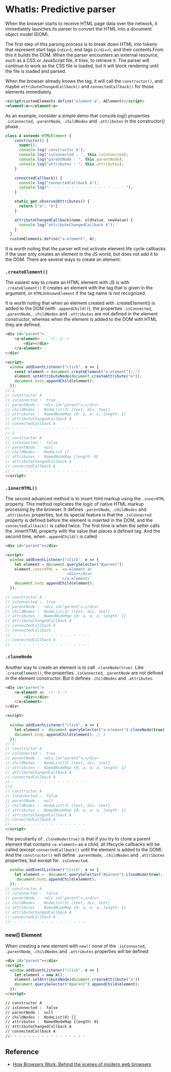 # WhatIs: Predictive parser

When the browser starts to receive HTML page data over the network, it immediately launches its parser to convert the HTML
into a document object model (DOM).

The first step of this parsing process is to break down HTML into tokens that represent start tags (`<div>`), end tags (`</div>`),
and their contents.From this it builds the DOM.
When the parser encounters an external resource, such as a CSS or JavaScript file, it tries, to retrieve it. 
The parser will continue to work as the CSS file is loaded, but it will block rendering until the file is loaded and parsed.

When the browser already knows the tag, it will call the `constructor()`, and maybe `attributeChangedCallback()` and
 `connectedCallback()` for those elements immediately.

 ```html
<script>customElements.define("element-a", AElement)</script>
<element-a></element-a>
```
 As an example, consider a simple demo that console.log() properties `.isConnected`, `.parentNode`, `.childNodes` and `.attributes` in the constructor() phase.
 
````javascript
class A extends HTMLElement {
    constructor() {
      super();
      console.log('constructor A');
      console.log("isConnected : ", this.isConnected);
      console.log("parentNode : ", this.parentNode);
      console.log("attributes : ", this.attributes);
    }

    connectedCallback() {
      console.log("connectedCallback A");
      console.log("- - - - - - - - - - - - - - - - - ");
    }

    static get observedAttributes() {
      return ["a", "b"]
    }

    attributeChangedCallback(name, oldValue, newValue) {
      console.log("attributeChangedCallback A");
    }
  }
  customElements.define("a-element", A);
````
 
It is worth noting that the parser will not activate element life cycle callbacks if the user only creates an element in the JS world,
but does not add it to the DOM.
There are several ways to create an element:

### `.createElement()`

The easiest way to create an HTML element with JS is with `.createElement()` It creates an element with the tag that is given in the argument,
or `HTMLUnknownElement` if the tag name is not recognized.

It is worth noting that when an element created with .createElement() is added to the DOM (with `.appendChild()`), the properties 
`.isConnected`, `.parentNode`, `.childNodes` and `.attributes` are not defined in the element constructor, whereas when the element is added to 
the DOM with HTML they are defined.

```html
<div id="parent">
    <a-element>     <!--1-->
        <div></div>
    </a-element>
</div>

<script>
  window.addEventListener("click", e => {
    const element = document.createElement("a-element");//2
    element.setAttributeNode(document.createAttribute("a"));
    document.body.appendChild(element); 
  });
// 1
// constructor A
// isConnected :  true
// parentNode :  <div id=​"parent">​…​</div>​
// childNodes :  NodeList(3) [text, div, text]
// attributes :  NamedNodeMap {0: a, a: a, length: 1}
// attributeChangedCallback A
// connectedCallback A
// - - - - - - - - - - - - - - - - - 
// 2
// constructor A
// isConnected :  false
// parentNode :  null
// childNodes :  NodeList []
// attributes :  NamedNodeMap {length: 0}
// attributeChangedCallback A
// connectedCallback A
// - - - - - - - - - - - - - - - - - 
</script>
``` 

### `.innerHTML()`

The second advanced method is to insert html markup using the `.innerHTML` property. This method replicates the logic of
native HTML markup processing by the browser. It defines `.parentNode`, `.childNodes` and `.attributes` properties, but 
its special feature is that the `.isConnected` property is defined before the element is inserted in the DOM, and the 
`connectedCallback()` is called twice. The first time is when the setter calls the .innerHTML property with 
the value that places a defined tag. And the second time, when `.appendChild()` is called.

```html
<div id="parent"></div> 

<script>
  window.addEventListener("click", e => {
    let element = document.querySelector("#parent");
    element.innerHTML = `<a-element a>
                           <div></div>
                         </a-element>`
    document.body.appendChild(element);
  });

// constructor A
// isConnected :  true
// parentNode :  <div id=​"parent">​…​</div>​
// childNodes :  NodeList(3) [text, div, text]
// attributes :  NamedNodeMap {0: a, a: a, length: 1}
// attributeChangedCallback A
// connectedCallback A
// connectedCallback
//  - - - - - - - - - - - - - - - - - 
// connectedCallback A
//  - - - - - - - - - - - - - - - - - 
```

### `.cloneNode`

Another way to create an element is to call `.cloneNode(true)`.
Like `.createElement()`, the properties `.isConnected`, `.parentNode` are not defined in the element constructor. But it defines `.childNodes` and `.attributes`.
```html
<div id="parent">
    <a-element a>  <!--1-->
        <div></div>
    </a-element>
</div>

<script>
 
  window.addEventListener("click", e => {
    let element =  document.querySelector("a-element").cloneNode(true);
    document.body.appendChild(element); // 2
  });
// 1
// constructor A
// isConnected :  true
// parentNode :  <div id=​"parent">​…​</div>​
// childNodes :  NodeList(3) [text, div, text]
// attributes :  NamedNodeMap {0: a, a: a, length: 1}
// attributeChangedCallback A
// connectedCallback A
// - - - - - - - - - - - - - - - - - 
//2
// constructor A
// isConnected :  false
// parentNode :  null
// childNodes :  NodeList(3) [text, div, text]
// attributes :  NamedNodeMap {0: a, a: a, length: 1}
// attributeChangedCallback A
// connectedCallback A
//- - - - - - - - - - - - - - - - - 
</script>
```
The peculiarity of `.cloneNode(true)` is that if you try to clone a parent element that contains `<a-element>` as a child,
all lifecycle callbacks will be called (except `connectedCallback()` until the element is added to the DOM). And the 
`constructor()` will define `.parentNode`, `.childNodes` and `.attributes` properties, but except for `.isConnected`.

```javascript
  window.addEventListener("click", e => {
    let element =  document.querySelector("#parent").cloneNode(true); 
     document.body.appendChild(element);
  });
// constructor A
// isConnected :  false
// parentNode :  <div id=​"parent">​…​</div>​
// childNodes :  NodeList(3) [text, div, text]
// attributes :  NamedNodeMap {0: a, a: a, length: 1}
// attributeChangedCallback A
// connectedCallback A
//- - - - - - - - - - - - - - - - - 
```

### new() Element

When creating a new element with `new()` none of the `.isConnected`, `.parentNode`, `.childNodes` and `.attributes` properties will be defined

```html
<div id="parent"></div>
<script>
  window.addEventListener("click", e => {
    let element = new A();
    element.setAttributeNode(document.createAttribute("a"))
    document.querySelector("#parent").appendChild(element);
  });
</script>

// constructor A
// isConnected :  false
// parentNode :  null
// childNodes :  NodeList(0) []
// attributes :  NamedNodeMap {length: 0}
// attributeChangedCallback A
// connectedCallback A
//- - - - - - - - - - - - - - - - - 
```

## Reference
 * [How Browsers Work: Behind the scenes of modern web browsers](https://www.html5rocks.com/en/tutorials/internals/howbrowserswork/)
 
 
 
